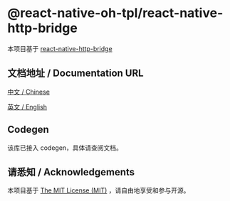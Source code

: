 # @react-native-oh-tpl/react-native-http-bridge

本项目基于 [react-native-http-bridge](https://github.com/alwx/react-native-http-bridge)

## 文档地址 / Documentation URL 

[中文 / Chinese](https://gitee.com/react-native-oh-library/usage-docs/blob/master/zh-cn/react-native-http-bridge.md)

[英文 / English](https://gitee.com/react-native-oh-library/usage-docs/blob/master/zh-en/react-native-http-bridge.md)

## Codegen

该库已接入 codegen，具体请查阅文档。


## 请悉知 / Acknowledgements

本项目基于 [The MIT License (MIT)](https://www.mit-license.org/) ，请自由地享受和参与开源。


